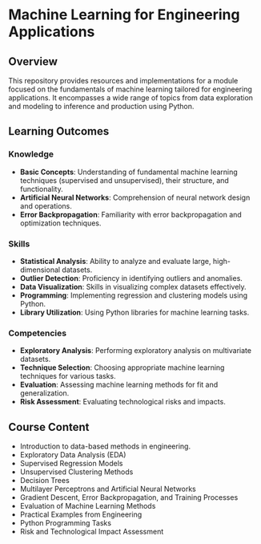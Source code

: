 # Machine Learning for Engineering Applications

## Overview

This repository provides resources and implementations for a module focused on the fundamentals of machine learning tailored for engineering applications. It encompasses a wide range of topics from data exploration and modeling to inference and production using Python.

## Learning Outcomes

### Knowledge
- **Basic Concepts**: Understanding of fundamental machine learning techniques (supervised and unsupervised), their structure, and functionality.
- **Artificial Neural Networks**: Comprehension of neural network design and operations.
- **Error Backpropagation**: Familiarity with error backpropagation and optimization techniques.

### Skills
- **Statistical Analysis**: Ability to analyze and evaluate large, high-dimensional datasets.
- **Outlier Detection**: Proficiency in identifying outliers and anomalies.
- **Data Visualization**: Skills in visualizing complex datasets effectively.
- **Programming**: Implementing regression and clustering models using Python.
- **Library Utilization**: Using Python libraries for machine learning tasks.

### Competencies
- **Exploratory Analysis**: Performing exploratory analysis on multivariate datasets.
- **Technique Selection**: Choosing appropriate machine learning techniques for various tasks.
- **Evaluation**: Assessing machine learning methods for fit and generalization.
- **Risk Assessment**: Evaluating technological risks and impacts.

## Course Content
- Introduction to data-based methods in engineering.
- Exploratory Data Analysis (EDA)
- Supervised Regression Models
- Unsupervised Clustering Methods
- Decision Trees
- Multilayer Perceptrons and Artificial Neural Networks
- Gradient Descent, Error Backpropagation, and Training Processes
- Evaluation of Machine Learning Methods
- Practical Examples from Engineering
- Python Programming Tasks
- Risk and Technological Impact Assessment

